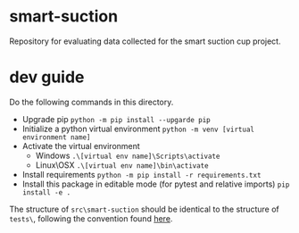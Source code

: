 # smart-suction

Repository for evaluating data collected for the smart suction cup project.

# dev guide

Do the following commands in this directory.

- Upgrade pip `python -m pip install --upgarde pip`
- Initialize a python virtual environment `python -m venv [virtual environment name]`
- Activate the virtual environment
  - Windows `.\[virtual env name]\Scripts\activate`
  - Linux\OSX `.\[virtual env name]\bin\activate`
- Install requirements `python -m pip install -r requirements.txt`
- Install this package in editable mode (for pytest and relative imports) `pip install -e .`

The structure of `src\smart-suction` should be identical to the structure of `tests\`, following the convention found [here](https://docs.pytest.org/en/stable/explanation/goodpractices.html#tests-outside-application-code).
